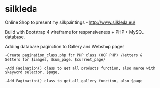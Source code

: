 # silkleda
Online Shop to present my silkpaintings - http://www.silkleda.eu/

Build with Bootstrap 4 wireframe for responsiveness + PHP + MySQL database.

Adding database pagination to Gallery and Webshop pages

	-Create pagination_class.php for PHP class (OOP PHP) /Getters & Setters for $images, $sum_page, $current_page/

	-Add Pagination() class to get_all_products function, also merge with $keyword selector, $page,

	-Add Pagination() class to get_all_gallery function, also $page
	
